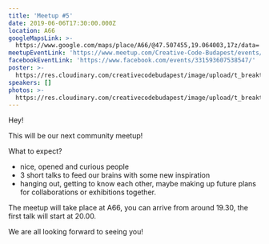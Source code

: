 ```yaml
---
title: 'Meetup #5'
date: 2019-06-06T17:30:00.000Z
location: A66
googleMapsLink: >-
  https://www.google.com/maps/place/A66/@47.507455,19.064003,17z/data=!3m1!4b1!4m5!3m4!1s0x4741dc71e8f07141:0x338531a68ac2aa0!8m2!3d47.5074514!4d19.0661917
meetupEventLink: 'https://www.meetup.com/Creative-Code-Budapest/events/qnhgzpyzjbjb/'
facebookEventLink: 'https://www.facebook.com/events/331593607538547/'
poster: >-
  https://res.cloudinary.com/creativecodebudapest/image/upload/t_breakthumbnails/v1573807326/cc5/creativecode_6_utknbl.jpg
speakers: []
photos: >-
  https://res.cloudinary.com/creativecodebudapest/image/upload/t_breakthumbnails/v1570564929/sample.jpg
---
```

Hey!

This will be our next community meetup!

What to expect?

* nice, opened and curious people
* 3 short talks to feed our brains with some new inspiration
* hanging out, getting to know each other, maybe making up future plans for collaborations or exhibitions together.

The meetup will take place at A66, you can arrive from around 19.30, the first talk will start at 20.00.

We are all looking forward to seeing you!
